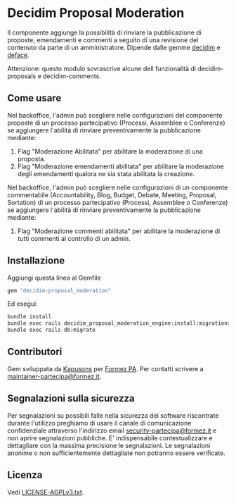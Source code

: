 # Decidim Proposal Moderation

Il componente aggiunge la possibilità di rinviare la pubblicazione di proposte, emendamenti e commenti a seguito di una revisione del contenuto da parte di un amministratore.
Dipende dalle gemme [decidim](https://github.com/decidim/decidim/tree/v0.25.2) e [deface](https://github.com/spree/deface#readme).

Attenzione: questo modulo sovrascrive alcune dell funzionalità di decidim-proposals e decidim-comments.

## Come usare

Nel backoffice, l'admin può scegliere nelle configurazioni del componente proposte di un processo partecipativo (Processi, Assemblee o Conferenze) se aggiungere l'abilità di rinviare preventivamente la pubblicazione mediante:
1. Flag "Moderazione Abilitata" per abilitare la moderazione di una proposta.
2. Flag "Moderazione emendamenti abilitata" per abilitare la moderazione degli emendamenti qualora ne sia stata abilitata la creazione.

Nel backoffice, l'admin può scegliere nelle configurazioni di un componente commentabile (Accountability, Blog, Budget, Debate, Meeting, Proposal, Sortation) di un processo partecipativo (Processi, Assemblee o Conferenze) se aggiungere l'abilità di rinviare preventivamente la pubblicazione mediante:
1. Flag "Moderazione commenti abilitata" per abilitare la moderazione di tutti commenti al controllo di un admin.

## Installazione

Aggiungi questa linea al Gemfile

```ruby
gem "decidim-proposal_moderation"
```

Ed esegui:

```bash
bundle install
bundle exec rails decidim_proposal_moderation_engine:install:migrations
bundle exec rails db:migrate
```

## Contributori
Gem sviluppata da [Kapusons](https://www.kapusons.it) per [Formez PA](https://www.formez.it). Per contatti scrivere a maintainer-partecipa@formez.it.

## Segnalazioni sulla sicurezza
Per segnalazioni su possibili falle nella sicurezza del software riscontrate durante l'utilizzo preghiamo di usare il canale di comunicazione confidenziale attraverso l'indirizzo email security-partecipa@formez.it e non aprire segnalazioni pubbliche. E' indispensabile contestualizzare e dettagliare con la massima precisione le segnalazioni. Le segnalazioni anonime o non sufficientemente dettagliate non potranno essere verificate.

## Licenza
Vedi [LICENSE-AGPLv3.txt](LICENSE-AGPLv3.txt).